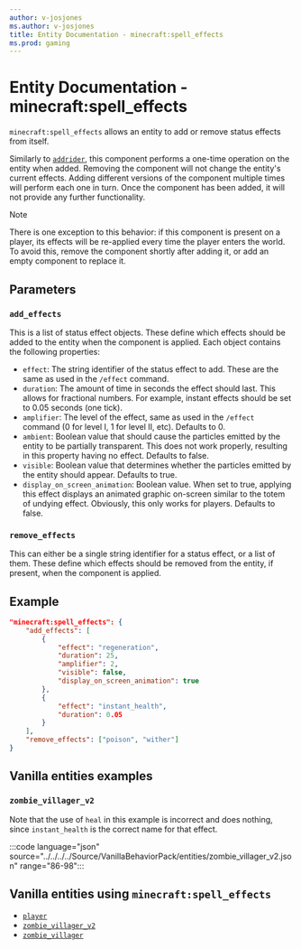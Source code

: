 ```yaml
---
author: v-josjones
ms.author: v-josjones
title: Entity Documentation - minecraft:spell_effects
ms.prod: gaming
---
```


# Entity Documentation - minecraft:spell_effects

`minecraft:spell_effects` allows an entity to add or remove status effects from itself.

Similarly to [`addrider`](../EntityComponents/minecraftComponent_addrider.md), this component performs a one-time operation on the entity when added. Removing the component will not change the entity's current effects. Adding different versions of the component multiple times will perform each one in turn. Once the component has been added, it will not provide any further functionality.

> [!NOTE]
> There is one exception to this behavior: if this component is present on a player, its effects will be re-applied every time the player enters the world. To avoid this, remove the component shortly after adding it, or add an empty component to replace it.

## Parameters

### `add_effects`

This is a list of status effect objects. These define which effects should be added to the entity when the component is applied. Each object contains the following properties:

* `effect`: The string identifier of the status effect to add. These are the same as used in the `/effect` command.
* `duration`: The amount of time in seconds the effect should last. This allows for fractional numbers. For example, instant effects should be set to 0.05 seconds (one tick).
* `amplifier`: The level of the effect, same as used in the `/effect` command (0 for level I, 1 for level II, etc). Defaults to 0.
* `ambient`: Boolean value that should cause the particles emitted by the entity to be partially transparent. This does not work properly, resulting in this property having no effect. Defaults to false.
* `visible`: Boolean value that determines whether the particles emitted by the entity should appear. Defaults to true.
* `display_on_screen_animation`: Boolean value. When set to true, applying this effect displays an animated graphic on-screen similar to the totem of undying effect. Obviously, this only works for players. Defaults to false.

### `remove_effects`
This can either be a single string identifier for a status effect, or a list of them. These define which effects should be removed from the entity, if present, when the component is applied.

## Example

```json
"minecraft:spell_effects": {
    "add_effects": [
        {
            "effect": "regeneration",
            "duration": 25,
            "amplifier": 2,
            "visible": false,
            "display_on_screen_animation": true
        },
        {
            "effect": "instant_health",
            "duration": 0.05
        }
    ],
    "remove_effects": ["poison", "wither"]
}
```

## Vanilla entities examples

### `zombie_villager_v2`

Note that the use of `heal` in this example is incorrect and does nothing, since `instant_health` is the correct name for that effect.

:::code language="json" source="../../../../Source/VanillaBehaviorPack/entities/zombie_villager_v2.json" range="86-98":::

## Vanilla entities using `minecraft:spell_effects`

- [`player`](../../../../Source/VanillaBehaviorPack_Snippets/entities/player.md)
- [`zombie_villager_v2`](../../../../Source/VanillaBehaviorPack_Snippets/entities/zombie_villager_v2.md)
- [`zombie_villager`](../../../../Source/VanillaBehaviorPack_Snippets/entities/zombie_villager.md)
